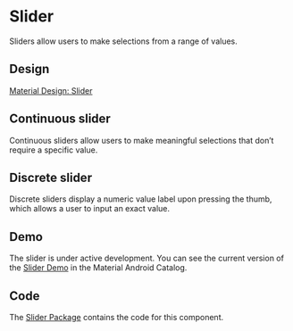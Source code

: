 <!--docs:
title: "Slider"
layout: detail
section: components
excerpt: "Sliders allow users to make selections from a range of values."
iconId: slider
path: /catalog/slider/
-->

# Slider

Sliders allow users to make selections from a range of values.

## Design

[Material Design: Slider](https://material.io/go/design-sliders)

## Continuous slider

Continuous sliders allow users to make meaningful selections that don’t require
a specific value.

## Discrete slider

Discrete sliders display a numeric value label upon pressing the thumb, which
allows a user to input an exact value.

## Demo

The slider is under active development. You can see the current version of
the
[Slider Demo](https://github.com/material-components/material-components-android/tree/master/catalog/java/io/material/catalog/slider/)
in the Material Android Catalog.

## Code

The
[Slider Package](https://github.com/material-components/material-components-android/tree/master/lib/java/com/google/android/material/slider)
contains the code for this component.
